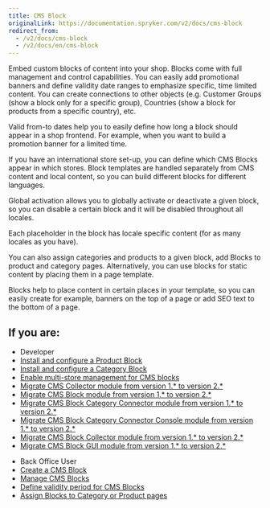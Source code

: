```yaml
---
title: CMS Block
originalLink: https://documentation.spryker.com/v2/docs/cms-block
redirect_from:
  - /v2/docs/cms-block
  - /v2/docs/en/cms-block
---
```


Embed custom blocks of content into your shop. Blocks come with full management and control capabilities. You can easily add promotional banners and define validity date ranges to emphasize specific, time limited content. You can create connections to other objects (e.g. Customer Groups (show a block only for a specific group), Countries (show a block for products from a specific country), etc.

Valid from-to dates help you to easily define how long a block should appear in a shop frontend. For example, when you want to build a promotion banner for a limited time.

If you have an international store set-up, you can define which CMS Blocks appear in which stores. Block templates are handled separately from CMS content and local content, so you can build different blocks for different languages.

Global activation allows you to globally activate or deactivate a given block, so you can disable a certain block and it will be disabled throughout all locales.

Each placeholder in the block has locale specific content (for as many locales as you have).

You can also assign categories and products to a given block, add Blocks to product and category pages. Alternatively, you can use blocks for static content by placing them in a page template.

Blocks help to place content in certain places in your template, so you can easily create for example, banners on the top of a page or add SEO text to the bottom of a page.

## If you are:
<div class="mr-container">
    <div class="mr-list-container">
        <!-- col1 -->
        <div class="mr-col">
            <ul class="mr-list mr-list-green">
                <li class="mr-title">Developer</li>
                <li><a href="https://documentation.spryker.com/v2/docs/product-block" class="mr-link">Install and configure a Product Block</a></li>
<li><a href="https://documentation.spryker.com/v2/docs/enabling-category-cms-block" class="mr-link">Install and configure a Category Block</a></li>
<li><a href="https://documentation.spryker.com/v2/docs/cms-block-multistore" class="mr-link">Enable multi-store management for CMS blocks</a></li>
<li><a href="https://documentation.spryker.com/v2/docs/mg-cms-collector#upgrading-from-version-1---to-version-2--" class="mr-link">Migrate CMS Collector module from version 1.* to version 2.*</a></li>
<li><a href="https://documentation.spryker.com/v2/docs/mg-cms-block#upgrading-from-version-1---to-version-2--" class="mr-link">Migrate CMS Block module from version 1.* to version 2.*</a></li>
<li><a href="https://documentation.spryker.com/v2/docs/mg-cms-block-category-connector#migration-guide---cms-block-category-connector" class="mr-link">Migrate CMS Block Category Connector module from version 1.* to version 2.*</a></li>
<li><a href="https://documentation.spryker.com/v2/docs/mg-cms-block-category-connector-console" class="mr-link">Migrate CMS Block Category Connector Console module from version 1.* to version 2.*</a></li>
<li><a href="https://documentation.spryker.com/v2/docs/mg-cms-block-collector#upgrading-from-version-1---to-version-2--" class="mr-link">Migrate CMS Block Collector  module from version 1.* to version 2.*</a></li>
<li><a href="https://documentation.spryker.com/v2/docs/mg-cms-block-gui#upgrading-from-version-1---to-version-2--" class="mr-link">Migrate CMS Block GUI  module from version 1.* to version 2.*</a></li>
    </ul>
        </div>
        <!-- col2 -->
        <div class="mr-col">
            <ul class="mr-list mr-list-blue">
                <li class="mr-title"> Back Office User</li>
                <li><a href="https://documentation.spryker.com/v2/docs/creating-a-cms-block" class="mr-link">Create a CMS Block</a></li>
                <li><a href="https://documentation.spryker.com/v2/docs/managing-cms-blocks" class="mr-link">Manage CMS Blocks</a></li>
                <li><a href="https://documentation.spryker.com/v2/docs/defining-validity-period-for-cms-blocks" class="mr-link">Define validity period for CMS Blocks</a></li>
                <li><a href="https://documentation.spryker.com/v2/docs/assigning-blocks-to-category-or-product-pages " class="mr-link">Assign Blocks to Category or Product pages</a></li>
